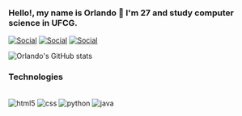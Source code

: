 ### Hello!, my name is Orlando 👋 I'm 27 and study computer science in UFCG.

[![Social](https://img.shields.io/badge/Twitter-1DA1F2?style=for-the-badge&logo=twitter&logoColor=white)](https://x.com/OrlandobtJunior) [![Social](https://img.shields.io/badge/Instagram-E4405F?style=for-the-badge&logo=instagram&logoColor=white)](https://www.instagram.com/ovpjunior/) [![Social](https://img.shields.io/badge/LinkedIn-0077B5?style=for-the-badge&logo=linkedin&logoColor=white)](https://www.linkedin.com/in/orlandovpjunior/)

![Orlando's GitHub stats](https://github-readme-stats.vercel.app/api?username=Orlandovpjunior&show_icons=true&theme=dracula)

### Technologies

<div style ="display: inline_block"><br/>
    <img alt= "html5" src= "https://img.shields.io/badge/HTML-239120?style=for-the-badge&logo=html5&logoColor=white"/>
     <img alt= "css" src= "https://img.shields.io/badge/CSS-239120?&style=for-the-badge&logo=css3&logoColor=white"/>
      <img alt= "python" src= "https://img.shields.io/badge/Python-3776AB?style=for-the-badge&logo=python&logoColor=white"/>
       <img alt= "java" src= "https://img.shields.io/badge/Java-ED8B00?style=for-the-badge&logo=openjdk&logoColor=white"/>
</div>
